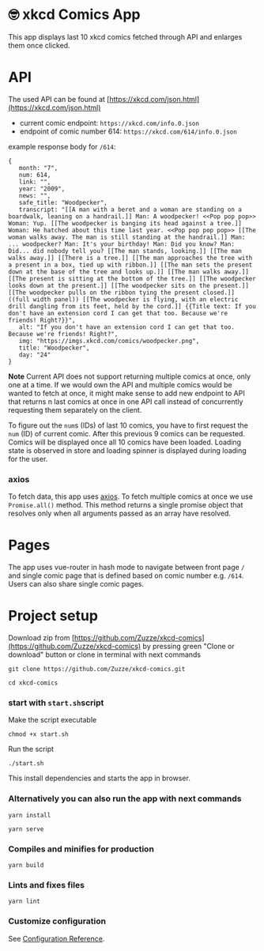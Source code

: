 # :nerd_face: xkcd Comics App

This app displays last 10 xkcd comics fetched through API and enlarges them once clicked.

# API

The used API can be found at [https://xkcd.com/json.html](https://xkcd.com/json.html)

- current comic endpoint: `https://xkcd.com/info.0.json`
- endpoint of comic number 614: `https://xkcd.com/614/info.0.json`

example response body for `/614`:

```
{
   month: "7",
   num: 614,
   link: "",
   year: "2009",
   news: "",
   safe_title: "Woodpecker",
   transcript: "[[A man with a beret and a woman are standing on a boardwalk, leaning on a handrail.]] Man: A woodpecker! <<Pop pop pop>> Woman: Yup. [[The woodpecker is banging its head against a tree.]] Woman: He hatched about this time last year. <<Pop pop pop pop>> [[The woman walks away. The man is still standing at the handrail.]] Man: ... woodpecker? Man: It's your birthday! Man: Did you know? Man: Did... did nobody tell you? [[The man stands, looking.]] [[The man walks away.]] [[There is a tree.]] [[The man approaches the tree with a present in a box, tied up with ribbon.]] [[The man sets the present down at the base of the tree and looks up.]] [[The man walks away.]] [[The present is sitting at the bottom of the tree.]] [[The woodpecker looks down at the present.]] [[The woodpecker sits on the present.]] [[The woodpecker pulls on the ribbon tying the present closed.]] ((full width panel)) [[The woodpecker is flying, with an electric drill dangling from its feet, held by the cord.]] {{Title text: If you don't have an extension cord I can get that too. Because we're friends! Right?}}",
   alt: "If you don't have an extension cord I can get that too. Because we're friends! Right?",
   img: "https://imgs.xkcd.com/comics/woodpecker.png",
   title: "Woodpecker",
   day: "24"
}
```

**Note** Current API does not support returning multiple comics at once, only one at a time. If we would own the API and multiple comics would be wanted to fetch at once, it might make sense to add new endpoint to API that returns n last comics at once in one API call instead of concurrently requesting them separately on the client.

To figure out the `num`s (IDs) of last 10 comics, you have to first request the `num` (ID) of current comic. After this previous 9 comics can be requested. Comics will be displayed once all 10 comics have been loaded. Loading state is observed in store and loading spinner is displayed during loading for the user.

### axios

To fetch data, this app uses [axios](https://github.com/axios/axios). To fetch multiple comics at once we use `Promise.all()` method. This method returns a single promise object that resolves only when all arguments passed as an array have resolved.

# Pages

The app uses vue-router in hash mode to navigate between front page `/` and single comic page that is defined based on comic number e.g. `/614`. Users can also share single comic pages.

# Project setup

Download zip from [https://github.com/Zuzze/xkcd-comics](https://github.com/Zuzze/xkcd-comics) by pressing green "Clone or download" button or clone in terminal with next commands

```
git clone https://github.com/Zuzze/xkcd-comics.git
```

```
cd xkcd-comics
```

### start with `start.sh`script

Make the script executable

```
chmod +x start.sh
```

Run the script

```
./start.sh
```

This install dependencies and starts the app in browser.

### Alternatively you can also run the app with next commands

```
yarn install
```

```
yarn serve
```

### Compiles and minifies for production

```
yarn build
```

### Lints and fixes files

```
yarn lint
```

### Customize configuration

See [Configuration Reference](https://cli.vuejs.org/config/).
